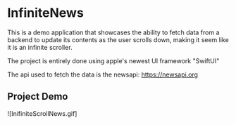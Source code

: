 # InfiniteNews
This is a demo application that showcases the ability to fetch data from a backend to update its contents as the user scrolls down, making it seem like it is an infinite scroller.

The project is entirely done using apple's newest UI framework "SwiftUI"

The api used to fetch the data is the newsapi: https://newsapi.org

## Project Demo
![InifiniteScrollNews.gif]
